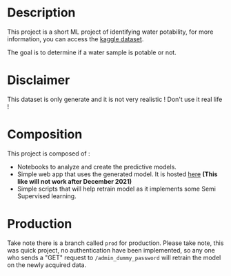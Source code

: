 # Description

This project is a short ML project of identifying water potability, for more information, you can access the [kaggle dataset](https://www.kaggle.com/adityakadiwal/water-potability).

The goal is to determine if a water sample is potable or not. 

# Disclaimer

This dataset is only generate and it is not very realistic ! Don't use it real life !

# Composition

This project is composed of :

- Notebooks to analyze and create the predictive models.
- Simple web app that uses the generated model. It is hosted [here](http://51.178.17.141/) **(This like will not work after December 2021)**
- Simple scripts that will help retrain model as it implements some Semi Supervised learning.

# Production

Take note there is a branch called `prod` for production. Please take note, this was quick project, no authentication have been implemented, so any one who sends a "GET" request to `/admin_dummy_password` will retrain the model on the newly acquired data.
